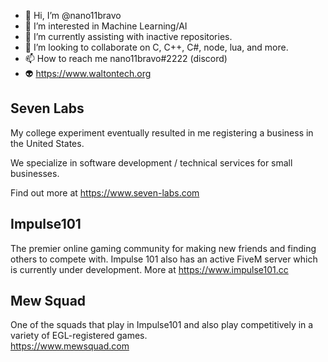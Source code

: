 - 👋 Hi, I’m @nano11bravo
- 👀 I’m interested in Machine Learning/AI
- 🌱 I’m currently assisting with inactive repositories.
- 💞️ I’m looking to collaborate on C, C++, C#, node, lua, and more.
- 📫 How to reach me nano11bravo#2222 (discord)
- 👽 https://www.waltontech.org

Seven Labs
----------
My college experiment eventually resulted in me registering a business in the United States.  
  
We specialize in software development / technical services for small businesses.  

Find out more at https://www.seven-labs.com
  
  
Impulse101
----------
The premier online gaming community for making new friends and finding others to compete with. Impulse 101
also has an active FiveM server which is currently under development. More at https://www.impulse101.cc
  
  
Mew Squad
----------
One of the squads that play in Impulse101 and also play competitively in a variety of EGL-registered games.  
https://www.mewsquad.com
